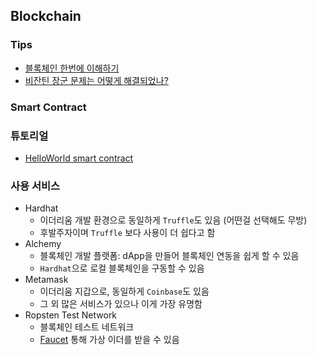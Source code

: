 ## Blockchain

### Tips

- [블록체인 한번에 이해하기](https://homoefficio.github.io/2017/11/19/%EB%B8%94%EB%A1%9D%EC%B2%B4%EC%9D%B8-%ED%95%9C-%EB%B2%88%EC%97%90-%EC%9D%B4%ED%95%B4%ED%95%98%EA%B8%B0/)
- [비잔틴 장군 문제는 어떻게 해결되었나?](https://brunch.co.kr/@hilznote/28)

### Smart Contract

### 튜토리얼

- [HelloWorld smart contract](https://docs.alchemy.com/alchemy/tutorials/hello-world-smart-contract)

### 사용 서비스

- Hardhat
	- 이더리움 개발 환경으로 동일하게 `Truffle`도 있음 (어떤걸 선택해도 무방)
	- 후발주자이며 `Truffle` 보다 사용이 더 쉽다고 함
- Alchemy
	- 블록체인 개발 플랫폼: dApp을 만들어 블록체인 연동을 쉽게 할 수 있음
	- `Hardhat`으로 로컬 블록체인을 구동할 수 있음
- Metamask
	- 이더리움 지갑으로, 동일하게 `Coinbase`도 있음
	- 그 외 많은 서비스가 있으나 이게 가장 유명함
- Ropsten Test Network
	- 블록체인 테스트 네트워크
	- [Faucet](https://faucet.dimensions.network/) 통해 가상 이더를 받을 수 있음
